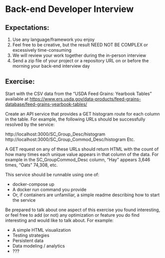 # Back-end Developer Interview

## Expectations:

1. Use any language/framework you enjoy
2. Feel free to be creative, but the result NEED NOT BE COMPLEX or excessively time-consuming
3. We will review your work together during the in-person interview
4. Send a zip file of your project or a repository URL on or before the morning your back-end interview day

## Exercise:

Start with the CSV data from the “USDA Feed Grains: Yearbook Tables” available at https://www.ers.usda.gov/data-products/feed-grains-database/feed-grains-yearbook-tables/

Create an API service that provides a GET histogram route for each column in the table. For example, the following URLs should be successfully resolved by the service:

http://localhost:3000/SC_Group_Desc/histogram
http://localhost:3000/SC_Group_Commod_Desc/histogram
Etc.

A GET request on any of these URLs should return HTML with the count of how many times each unique value appears in that column of the data. For example in the SC_GroupCommod_Desc column, “Hay” appears 3,646 times, “Oats” 74,308, etc.

This service should be runnable using one of:
* docker-compose up
* A docker run command you provide
* Or, if containers are unfamiliar, a simple readme describing how to start the service

Be prepared to talk about one aspect of this exercise you found interesting, or feel free to add (or not) any optimization or feature you do find interesting and would like to talk about. For example:
* A simple HTML visualization
* Testing strategies
* Persistent data
* Data modeling / analytics
* ???




